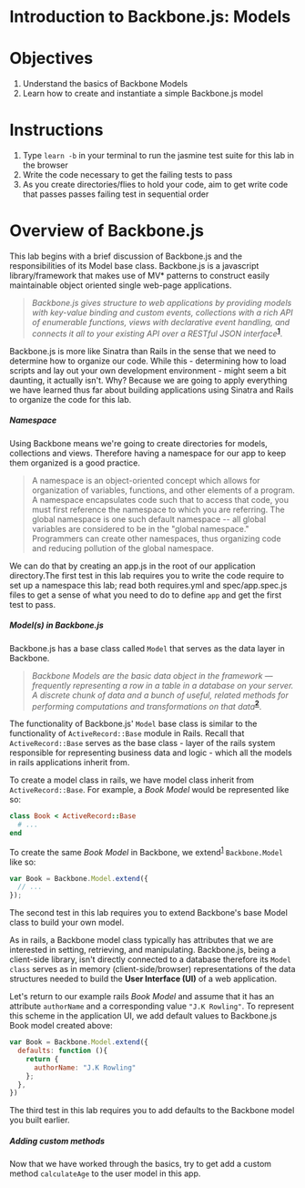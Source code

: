 # Introduction to Backbone.js: Models

# Objectives
1. Understand the basics of Backbone Models
2. Learn how to create and instantiate a simple Backbone.js model

# Instructions
1. Type `learn -b` in your terminal to run the jasmine test suite for this lab in the browser
2. Write the code necessary to get the failing tests to pass
3. As you create directories/flies to hold your code, aim to get write code that passes passes failing test in sequential order


# Overview of Backbone.js
This lab begins with a brief discussion of Backbone.js and the responsibilities of its Model base class.
Backbone.js is a javascript library/framework that makes use of MV* patterns to construct easily maintainable object oriented single web-page applications.

> _Backbone.js gives structure to web applications by providing models with key-value binding and custom events, collections with a rich API of enumerable functions, views with declarative event handling, and connects it all to your existing API over a RESTful JSON interface_**<sup>[1](http://backbonejs.org/)</sup>**.

Backbone.js is more like Sinatra than Rails in the sense that we need to determine how to organize our code.  While this - determining how to load scripts and lay out your own development environment - might seem a bit daunting, it actually isn't.  Why?  Because we are going to apply everything we have learned thus far about building applications using Sinatra and Rails to organize the code for this lab.

##### Namespace
Using Backbone means we're going to create directories for models, collections and views. Therefore having a namespace for our app to keep them organized is a good practice.
> A namespace is an object-oriented concept which allows for organization of variables, functions, and other elements of a program. A namespace encapsulates code such that to access that code, you must first reference the namespace to which you are referring. The global namespace is one such default namespace -- all global variables are considered to be in the "global namespace." Programmers can create other namespaces, thus organizing code and reducing pollution of the global namespace.

We can do that by creating an app.js in the root of our application directory.The first test in this lab requires you to write the code require to set up a namespace this lab; read both requires.yml and spec/app.spec.js files to get a sense of what you need to do to define `app` and get the first test to pass.

##### Model(s) in Backbone.js
Backbone.js has a base class called `Model` that serves as the data layer in Backbone.
> _Backbone Models are the basic data object in the framework — frequently representing a row in a table in a database on your server. A discrete chunk of data and a bunch of useful, related methods for performing computations and transformations on that data_**<sup>[2](http://backbonejs.org/docs/backbone.html#section-50)</sup>**.

The functionality of Backbone.js' `Model` base class is similar to the functionality of `ActiveRecord::Base` module in Rails. Recall that `ActiveRecord::Base` serves as the base class - layer of the rails system responsible for representing business data and logic - which all the models in rails applications inherit from.

To create a model class in rails, we have model class inherit from `ActiveRecord::Base`. For example, a _Book Model_ would be represented like so:
```ruby
class Book < ActiveRecord::Base
  # ...
end
```

To create the same _Book Model_ in Backbone, we extend<sup>[1](http://backbonejs.org/#Model-extend)</sup> `Backbone.Model` like so:
```javascript
var Book = Backbone.Model.extend({
  // ...
});
```
The second test in this lab requires you to extend Backbone's base Model class to build your own model.


As in rails, a Backbone model class typically has attributes that we are interested in setting, retrieving, and manipulating. Backbone.js, being a client-side library, isn't directly connected to a database therefore its `Model class` serves as in memory (client-side/browser) representations of the data structures needed to build the **User Interface (UI)** of a web application.

Let's return to our example rails _Book Model_ and assume that it has an attribute `authorName` and a corresponding value `"J.K Rowling"`. To represent this scheme in the application UI, we add default values to Backbone.js Book model created above:
```javascript
var Book = Backbone.Model.extend({
  defaults: function (){
    return {
      authorName: "J.K Rowling"
    };
  },
})
```
The third test in this lab requires you to add defaults to the Backbone model you built earlier.

##### Adding custom methods
Now that we have worked through the basics, try to get add a custom method `calculateAge` to the user model in this app.
